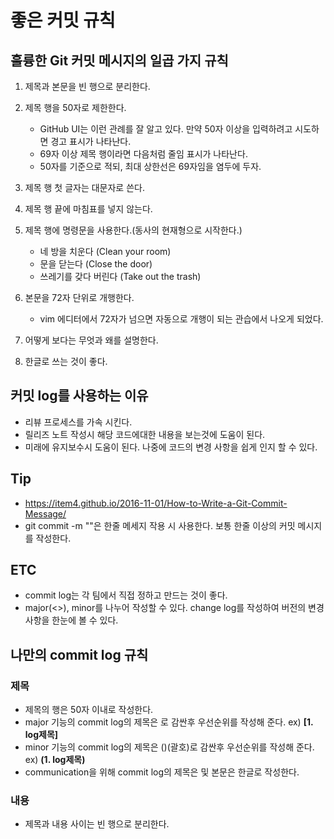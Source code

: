 # 좋은 커밋 규칙

## 훌륭한 Git 커밋 메시지의 일곱 가지 규칙

1. 제목과 본문을 빈 행으로 분리한다.

2. 제목 행을 50자로 제한한다.
    - GitHub UI는 이런 관례를 잘 알고 있다. 만약 50자 이상을 입력하려고 시도하면 경고 표시가 나타난다.
    - 69자 이상 제목 행이라면 다음처럼 줄임 표시가 나타난다.
    - 50자를 기준으로 적되, 최대 상한선은 69자임을 염두에 두자. 

3. 제목 행 첫 글자는 대문자로 쓴다.

4. 제목 행 끝에 마침표를 넣지 않는다.

5. 제목 행에 명령문을 사용한다.(동사의 현재형으로 시작한다.)
    - 네 방을 치운다 (Clean your room)
    - 문을 닫는다 (Close the door)
    - 쓰레기를 갖다 버린다 (Take out the trash)

6. 본문을 72자 단위로 개행한다.
    - vim 에디터에서 72자가 넘으면 자동으로 개행이 되는 관습에서 나오게 되었다.

7. 어떻게 보다는 무엇과 왜를 설명한다.

8. 한글로 쓰는 것이 좋다.


## 커밋 log를 사용하는 이유
- 리뷰 프로세스를 가속 시킨다.
- 릴리즈 노트 작성시 해당 코드에대한 내용을 보는것에 도움이 된다.
- 미래에 유지보수시 도움이 된다. 나중에 코드의 변경 사항을 쉽게 인지 할 수 있다. 

## Tip
- https://item4.github.io/2016-11-01/How-to-Write-a-Git-Commit-Message/
- git commit -m ""은 한줄 메세지 작용 시 사용한다. 보통 한줄 이상의 커밋 메시지를 작성한다.


## ETC
- commit log는 각 팀에서 직접 정하고 만드는 것이 좋다.
- major(<>), minor를 나누어 작성할 수 있다. change log를 작성하여 버전의 변경사항을 한눈에 볼 수 있다. 


## 나만의 commit log 규칙

### 제목

 - 제목의 행은 50자 이내로 작성한다.
 - major 기능의 commit log의 제목은 [](대괄호)로 감싼후 우선순위를 작성해 준다.
    ex) **[1. log제목]**
 - minor 기능의 commit log의 제목은 ()(괄호)로 감싼후 우선순위를 작성해 준다.
    ex) **(1. log제목)**
 - communication을 위해 commit log의 제목은 및 본문은 한글로 작성한다.

### 내용
 - 제목과 내용 사이는 빈 행으로 분리한다.


